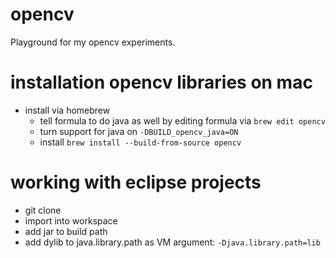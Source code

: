 # opencv
Playground for my opencv experiments.

# installation opencv libraries on mac
- install via homebrew
  - tell formula to do java as well by editing formula via ```brew edit opencv```
  - turn support for java on ```-DBUILD_opencv_java=ON```
  - install ```brew install --build-from-source opencv```
  
# working with eclipse projects
- git clone
- import into workspace
- add jar to build path
- add dylib to java.library.path as VM argument: ```-Djava.library.path=lib```